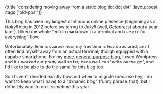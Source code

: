 {:title "considering moving away from a static blog dot dot dot"
:layout :post
 :tags ["old-post"]}



This blog has been my longest continuous online presence (beginning as a _Hakyll_ blog in 2012 before switching to _Jekyll_ (well, _Octopress_) about a year later). I liked the whole "edit in markdown in a terminal and use `git` for everything" flow.



Unfortunately, time is scarcer now, my free time is less structured, and I often find myself away from an actual terminal, though equipped with a capable smartphone. For my [more-general-purpose blog](https://abacusnoirform.wordpress.com), I used Wordpress and it's worked out pretty well so far, because I can "write on the go", and I'd like to be able to do the same for this blog too.



So I haven't decided exactly how and when to migrate (because hey, I do want to keep what I have) to a "dynamic blog" (funny phrase, that), but I definitely want to do it sometime this year.

